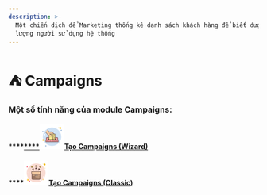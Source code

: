 ```yaml
---
description: >-
  Một chiến dịch để Marketing thống kê danh sách khách hàng để biết được số
  lượng người sử dụng hệ thống
---
```


# ⛺ Campaigns

### Một số tính năng của module Campaigns:

#### ****[****![](../../.gitbook/assets/icons8-elections-50.png)**Tạo Campaigns (Wizard)**](../../cau-hinh/huong-dan-dang-ky-tai-khoan-apple-developer/tao-campaigns-wizard.md)

#### ****![](../../.gitbook/assets/icons8-multichannel-50.png)[Tạo Campaigns (Classic)](../../cau-hinh/huong-dan-dang-ky-tai-khoan-apple-developer/tao-campaigns-classic.md)
